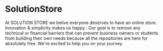 # SolutionStore

At SOLUTION STORE we belive everyone deserves to have an online store. Innovation & simplicity makes us happy : Our goal is to remove any technical or financial barriers that can prevent business owners or students from building their own needs because all the repositories are here for absolutely free. We're excited to help you on your journey.
